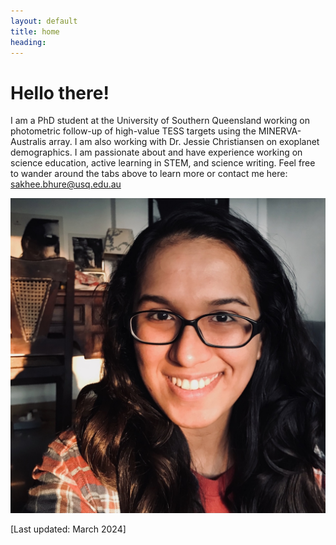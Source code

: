 ```yaml
---
layout: default
title: home
heading:
---
```



# Hello there! 

I am a PhD student at the University of Southern Queensland working on photometric follow-up of high-value TESS targets using the MINERVA-Australis array. I am also working with Dr. Jessie Christiansen on exoplanet demographics. I am passionate about and have experience working on science education, active learning in STEM, and science writing. Feel free to wander around the tabs above to learn more or contact me here: [sakhee.bhure@usq.edu.au](mailto:sakhee.bhure@unisq.edu.au)

<img src="/assets/images/sakhee.jpg" alt="sakhee-headshot" class="narrowcenterimage">

[Last updated: March 2024]
